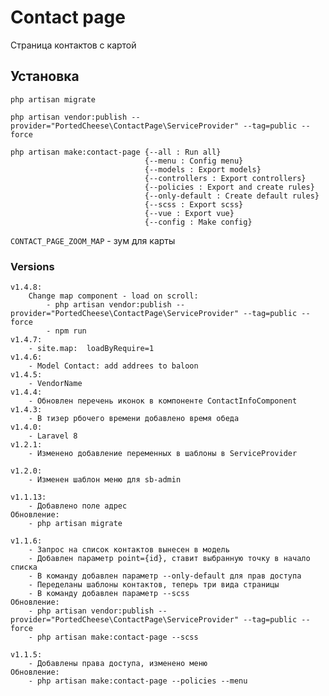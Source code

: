 # Contact page

Страница контактов с картой

## Установка
    php artisan migrate
    
    php artisan vendor:publish --provider="PortedCheese\ContactPage\ServiceProvider" --tag=public --force

    php artisan make:contact-page {--all : Run all}
                                  {--menu : Config menu}
                                  {--models : Export models}
                                  {--controllers : Export controllers}
                                  {--policies : Export and create rules}
                                  {--only-default : Create default rules}
                                  {--scss : Export scss}
                                  {--vue : Export vue}
                                  {--config : Make config}
    
`CONTACT_PAGE_ZOOM_MAP` - зум для карты

### Versions
    v1.4.8:
        Change map component - load on scroll:
            - php artisan vendor:publish --provider="PortedCheese\ContactPage\ServiceProvider" --tag=public --force
            - npm run 
    v1.4.7:
        - site.map:  loadByRequire=1
    v1.4.6: 
        - Model Contact: add addrees to baloon
    v1.4.5: 
        - VendorName
    v1.4.4: 
        - Обновлен перечень иконок в компоненте ContactInfoComponent
    v1.4.3: 
        - В тизер рбочего времени добавлено время обеда  
    v1.4.0:
        - Laravel 8
    v1.2.1:
        - Изменено добавление переменных в шаблоны в ServiceProvider
    
    v1.2.0:
        - Изменен шаблон меню для sb-admin
        
    v1.1.13:
        - Добавлено поле адрес
    Обновление:
        - php artisan migrate
        
    v1.1.6:
        - Запрос на список контактов вынесен в модель
        - Добавлен параметр point={id}, ставит выбранную точку в начало списка
        - В команду добавлен параметр --only-default для прав доступа
        - Переделаны шаблоны контактов, теперь три вида страницы
        - В команду добавлен параметр --scss
    Обновление:
        - php artisan vendor:publish --provider="PortedCheese\ContactPage\ServiceProvider" --tag=public --force
        - php artisan make:contact-page --scss
    
    v1.1.5:
        - Добавлены права доступа, изменено меню
    Обновление:
        - php artisan make:contact-page --policies --menu